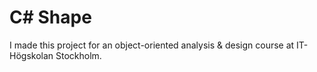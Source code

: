 # C# Shape

I made this project for an object-oriented analysis & design course at IT-Högskolan Stockholm.
